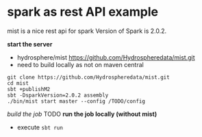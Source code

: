 # spark as rest API example

mist is a nice rest api for  spark
Version of Spark is 2.0.2.

**start the server**

- hydrosphere/mist https://github.com/Hydrospheredata/mist.git
- need to build locally as not on maven central

```
git clone https://github.com/Hydrospheredata/mist.git
cd mist
sbt +publishM2
sbt -DsparkVersion=2.0.2 assembly
./bin/mist start master --config /TODO/config
```
  
*build the job*
TODO
**run the job locally (without mist)**
  - execute `sbt run`
